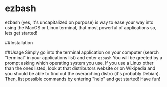# ezbash
ezbash (yes, it's uncapitalized on purpose) is way to ease your way into using the MacOS or Linux terminal, that most powerful of applications so, lets get started!

##Installation

##Usage
Simply go into the terminal application on your computer (search "terminal" in your applications list) and enter
```ezbash```
You will be greeted by a prompt asking which operating system you use. If you use a Linux other than the ones listed, look at that distributors website or on Wikipedia and you should be able to find out the overarching distro (it's probably Debian). Then, list possible commands by entering "help" and get started! Have fun!
